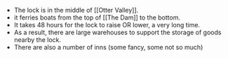 - The lock is in the middle of [[Otter Valley]]. 
- it ferries boats from the top of [[The Dam]] to the bottom.
- It takes 48 hours for the lock to raise OR lower, a very long time. 
- As a result, there are large warehouses to support the storage of goods nearby the lock.
- There are also a number of inns (some fancy, some not so much)